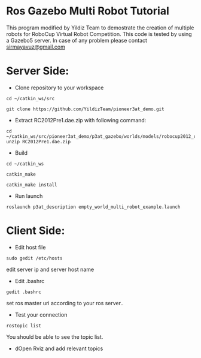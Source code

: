 # Ros Gazebo Multi Robot Tutorial
This program modified by Yildiz Team to demostrate the creation of multiple robots for RoboCup  Virtual Robot Competition. This code is tested by using a Gazebo5 server.
In case of any problem please contact sirmayavuz@gmail.com

# Server Side:
* Clone repository to your workspace
```
cd ~/catkin_ws/src

git clone https://github.com/YildizTeam/pioneer3at_demo.git
```

* Extract RC2012Pre1.dae.zip with following command:
```
cd ~/catkin_ws/src/pioneer3at_demo/p3at_gazebo/worlds/models/robocup2012_rvrl_pre1/meshes
unzip RC2012Pre1.dae.zip
```

* Build
```
cd ~/catkin_ws

catkin_make 

catkin_make install
```

* Run launch
```
roslaunch p3at_description empty_world_multi_robot_example.launch
```



# Client Side:
* Edit host file 
```
sudo gedit /etc/hosts
```
edit server ip and server host name


* Edit .bashrc
```
gedit .bashrc
```
set ros master uri according to your ros server..

* Test your connection 
```
rostopic list
```
You should be able to see the topic list.

* dOpen Rviz and add relevant topics
